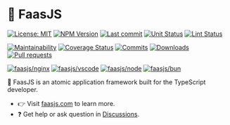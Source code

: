 # 🚀 FaasJS

[![License: MIT](https://img.shields.io/npm/l/faasjs.svg)](https://github.com/faasjs/faasjs/blob/main/packages/faasjs/LICENSE)
[![NPM Version](https://img.shields.io/npm/v/faasjs.svg)](https://www.npmjs.com/package/faasjs)
[![Last commit](https://img.shields.io/github/last-commit/faasjs/faasjs)](https://github.com/faasjs/faasjs)
[![Unit Status](https://github.com/faasjs/faasjs/actions/workflows/unit.yml/badge.svg)](https://github.com/faasjs/faasjs/actions/workflows/unit.yml)
[![Lint Status](https://github.com/faasjs/faasjs/actions/workflows/lint.yml/badge.svg)](https://github.com/faasjs/faasjs/actions/workflows/lint.yml)

[![Maintainability](https://api.codeclimate.com/v1/badges/ed918d6b0ecc951f7924/maintainability)](https://codeclimate.com/github/faasjs/faasjs/maintainability)
[![Coverage Status](https://img.shields.io/codecov/c/github/faasjs/faasjs.svg)](https://app.codecov.io/gh/faasjs/faasjs)
[![Commits](https://img.shields.io/github/commit-activity/y/faasjs/faasjs)](https://github.com/faasjs/faasjs)
[![Downloads](https://img.shields.io/npm/dm/@faasjs/func)](https://github.com/faasjs/faasjs)
[![Pull requests](https://img.shields.io/github/issues-pr-closed/faasjs/faasjs)](https://github.com/faasjs/faasjs/pulls)

[![faasjs/nginx](https://img.shields.io/badge/Docker-faasjs%2Fnginx-blue)](https://hub.docker.com/repository/docker/faasjs/nginx)
[![faasjs/vscode](https://img.shields.io/badge/Docker-faasjs%2Fvscode-blue)](https://hub.docker.com/repository/docker/faasjs/vscode)
[![faasjs/node](https://img.shields.io/badge/Docker-faasjs%2Fnode-blue)](https://hub.docker.com/repository/docker/faasjs/node)
[![faasjs/bun](https://img.shields.io/badge/Docker-faasjs%2Fbun-blue)](https://hub.docker.com/repository/docker/faasjs/bun)

🚀 FaasJS is an atomic application framework built for the TypeScript developer.

- 👉 Visit [faasjs.com](https://faasjs.com) to learn more.
- ❓ Get help or ask question in [Discussions](https://github.com/orgs/faasjs/discussions).
